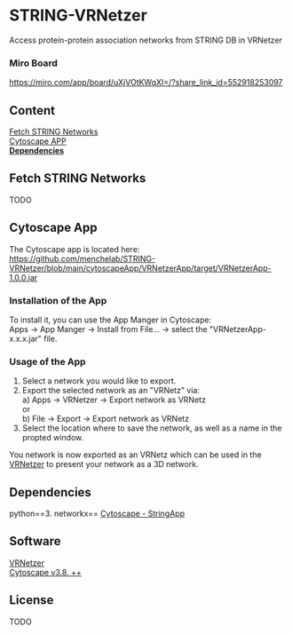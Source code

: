 # **STRING-VRNetzer**
Access protein-protein association networks from STRING DB in VRNetzer

### Miro Board
https://miro.com/app/board/uXjVOtKWqXI=/?share_link_id=552918253097
## Content
[Fetch STRING Networks](#Fetch-STRING-Networks)<br>
[Cytoscape APP](#Cytoscape-App)<br>
[**Dependencies**](#Dependencies)<br>

## **Fetch STRING Networks**

TODO

## **Cytoscape App**

The Cytoscape app is located here:<br>
https://github.com/menchelab/STRING-VRNetzer/blob/main/cytoscapeApp/VRNetzerApp/target/VRNetzerApp-1.0.0.jar

### **Installation of the App**

To install it, you can use the App Manger in Cytoscape:<br>
Apps -> App Manger -> Install from File... -> select the "VRNetzerApp-x.x.x.jar" file.

### **Usage of the App**

1. Select a network you would like to export.
2. Export the selected network as an "VRNetz" via:<br>
    a) Apps -> VRNetzer -> Export network as VRNetz<br>
    or <br>
    b) File -> Export -> Export network as VRNetz
3. Select the location where to save the network, as well as a name in the propted window.

You network is now exported as an VRNetz which can be used in the [VRNetzer](https://github.com/menchelab/VRNetzer) to present your network as a 3D network.
## **Dependencies**
python==3.
networkx==
[Cytoscape - StringApp](https://apps.cytoscape.org/apps/stringapp)
## **Software**
[VRNetzer](https://github.com/menchelab/VRNetzer)<br>
[Cytoscape v3.8. ++](https://cytoscape.org/)<br>

## **License**
TODO